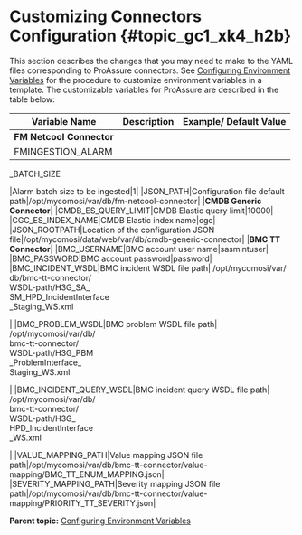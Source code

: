 # Customizing Connectors Configuration {#topic_gc1_xk4_h2b}

This section describes the changes that you may need to make to the YAML files corresponding to ProAssure connectors. See [Configuring Environment Variables](configuring_proassure.md) for the procedure to customize environment variables in a template. The customizable variables for ProAssure are described in the table below:

|Variable Name|Description|Example/ Default Value|
|-------------|-----------|----------------------|
|**FM Netcool Connector**|
| FMINGESTION\_ALARM  
 \_BATCH\_SIZE

 |Alarm batch size to be ingested|1|
|JSON\_PATH|Configuration file default path|/opt/mycomosi/var/db/fm-netcool-connector|
|**CMDB Generic Connector**|
|CMDB\_ES\_QUERY\_LIMIT|CMDB Elastic query limit|10000|
|CGC\_ES\_INDEX\_NAME|CMDB Elastic index name|cgc|
|JSON\_ROOTPATH|Location of the configuration JSON file|/opt/mycomosi/data/web/var/db/cmdb-generic-connector|
|**BMC TT Connector**|
|BMC\_USERNAME|BMC account user name|sasmintuser|
|BMC\_PASSWORD|BMC account password|password|
|BMC\_INCIDENT\_WSDL|BMC incident WSDL file path| /opt/mycomosi/var/  
 db/bmc-tt-connector/  
 WSDL-path/H3G\_SA\_  
 SM\_HPD\_IncidentInterface  
 \_Staging\_WS.xml

 |
|BMC\_PROBLEM\_WSDL|BMC problem WSDL file path| /opt/mycomosi/var/db/  
 bmc-tt-connector/  
 WSDL-path/H3G\_PBM  
 \_ProblemInterface\_  
 Staging\_WS.xml

 |
|BMC\_INCIDENT\_QUERY\_WSDL|BMC incident query WSDL file path| /opt/mycomosi/var/db/  
 bmc-tt-connector/  
 WSDL-path/H3G\_  
 HPD\_IncidentInterface  
 \_WS.xml

 |
|VALUE\_MAPPING\_PATH|Value mapping JSON file path|/opt/mycomosi/var/db/bmc-tt-connector/value-mapping/BMC\_TT\_ENUM\_MAPPING.json|
|SEVERITY\_MAPPING\_PATH|Severity mapping JSON file path|/opt/mycomosi/var/db/bmc-tt-connector/value-mapping/PRIORITY\_TT\_SEVERITY.json|

**Parent topic:** [Configuring Environment Variables](../topics/configuring_proassure.md)

